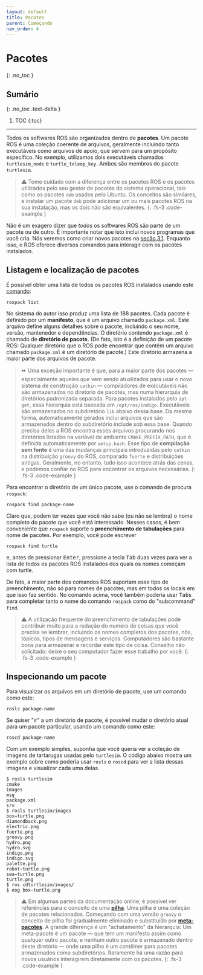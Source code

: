 ```yaml
---
layout: default
title: Pacotes
parent: Começando
nav_order: 4
---
```


# Pacotes
{: .no_toc }


## Sumário
{: .no_toc .text-delta }

1. TOC
{:toc}

---

Todos os softwares ROS são organizados dentro de **pacotes**. Um pacote ROS é uma coleção coerente de arquivos, geralmente incluindo tanto executáveis como arquivos de apoio, que servem para um propósito específico.
No exemplo, utilizamos dois executáveis chamados `turtlesim_node` e `turtle_teleop_key`.
Ambos são membros do pacote `turtlesim`.

> ⚠️ Tome cuidado com a diferença entre os pacotes ROS e os pacotes utilizados pelo seu gestor de pacotes do sistema operacional, tais como os pacotes `deb` usados pelo Ubuntu.
Os conceitos são similares, e instalar um pacote `deb` pode adicionar um ou mais pacotes ROS na sua instalação, mas os dois não são equivalentes. 
{: .fs-3 .code-example }

Não é um exagero dizer que *todos* os softwares ROS são parte de um pacote ou de outro.
É importante notar que isto inclui novos programas que você cria. Nós veremos como criar novos pacotes na [seção 3.1](https://ras-ufcg.github.io/agitROS/3/3_1.html). Enquanto isso, o ROS oferece diversos comandos para interagir com os pacotes instalados.

## Listagem e localização de pacotes

É possivel obter uma lista de todos os pacotes ROS instalados usando este [comando](http://wiki.ros.org/rospack):

```
rospack list
```
No sistema do autor isso produz uma lista de 188 pacotes. Cada pacote é definido por um  **manifesto**, que é um arquivo chamado `package.xml`. Este arquivo define alguns detalhes sobre o pacote, incluindo o seu nome, versão, mantenedor e  dependências.
O diretório contendo `package.xml` é chamado de **diretório de pacote**. (De fato, isto é a definição de um pacote ROS: Qualquer diretório que o ROS pode encontrar que contém um arquivo chamado `package.xml` é um diretório de pacote.) Este diretório armazena a maior parte dos arquivos de pacote.

> ⏩ Uma exceção importante é que, para a maior parte dos pacotes — especialmente aqueles que vem sendo atualizados para usar o novo sistema de construção `catkin` — compiladores de executáveis não são armazenados no diretorio de pacotes, mas numa hierarquia de diretórios padronizada separada. 
> Para pacotes instalados pelo `apt-get`, essa hierarquia está baseada em `/opt/ros/indigo`. Executáveis são armazenados no subdiretório `lib` abaixo dessa base.
Da mesma forma, automaticamente gerados inclui arquivos que são armazenados dentro do subdiretório include sob essa base. Quando precisa deles a ROS encontra esses arquivos procurando nos diretórios listados na variável de ambiente `CMAKE_PREFIX_PATH`, que é definida automaticamente por `setup.bash`. Esse tipo de **compilação sem fonte** é uma das mudanças principais introduzidas pelo `catkin` na distribuição `groovy` do ROS, comparado `fuerte` e distribuições antigas. Geralmente, no entanto, tudo isso acontece atrás das cenas, e podemos confiar no ROS para encontrar os arquivos necessárias.
{: .fs-3 .code-example }

Para encontrar o diretório de um único pacote, use o comando de procura `rospack`:
```
rospack find package-name
```
Claro que, podem ter vezes que você não sabe (ou não se lembra) o nome completo do pacote que você está interessado. Nesses casos, é bem conveniente que
`rospack` suporte o **preenchimento de tabulações** para nome de pacotes. Por exemplo, você pode escrever
```
rospack find turtle
```
e, antes de pressionar <kbd>Enter</kbd>, pressione a tecla <kbd>Tab</kbd> duas vezes para ver a lista de todos os pacotes ROS instalados dos quais os nomes começam com turtle.
  
De fato, a maior parte dos comandos ROS suportam esse tipo de preenchimento, não só para nomes de pacotes, mas em todos os locais em que isso faz sentido. No comando acima, você também poderia usar <kbd>Tab</kbd>s para completar tanto o nome do comando `rospack` como do "subcommand" `find`.

> ⚠️ A utilização frequente do preenchimento de tabulações pode contribuir muito para a redução do numero de coisas que você precisa se lembrar, incluindo os nomes completos dos pacotes, nós, tópicos, tipos de mensagens e serviços. Computadores são bastante bons para armazenar e recordar este tipo de coisa. Conselho não solicitado: deixe o seu computador fazer esse trabalho por você.
{: .fs-3 .code-example }

## Inspecionando um pacote

Para visualizar os arquivos em um diretório de pacote, use um comando como este:
```
rosls package-name
```
Se quiser "ir" a um diretório de pacote, é possível mudar o diretório atual para um pacote particular, usando um comando como este:
```
roscd package-name
```

Com um exemplo simples, suponha que você queria ver a coleção de imagens de tartarugas usadas pelo `turtlesim`. O código abaixo mostra um exemplo sobre como poderia usar `rosls` e `roscd` para ver a lista dessas imagens e visualizar cada uma delas.

```console
$ rosls turtlesim
cmake
images
msg
package.xml
srv
$ rosls turtlesim/images
box−turtle.png
diamondback.png
electric.png
fuerte.png
groovy.png
hydro.png
hydro.svg
indigo.png
indigo.svg
palette.png
robot−turtle.png
sea−turtle.png
turtle.png
$ ros cdturtlesim/images/
$ eog box−turtle.png
```

> ⚠️ Em algumas partes da documentação online, é possível ver referências para o conceito de uma [**pilha**](http://wiki.ros.org/rosbuild/Stacks).  Uma pilha é uma coleção de pacotes relacionados. Começando com uma versão `groovy` o conceito de pilha foi gradualmente eliminado e substituído por [**meta-pacotes**](http://wiki.ros.org/catkin/package.xml).
> A grande diferença é um "achatamento" da hierarquia: Um meta-pacote é um pacote  — que tem um manifesto assim como qualquer outro pacote, e nenhum outro pacote é armazenado dentro deste diretório  — onde uma pilha é um contêiner para pacotes armazenados como subdiretórios. Raramente há uma razão para novos usuários interagirem diretamente com os pacotes. 
{: .fs-3 .code-example }
